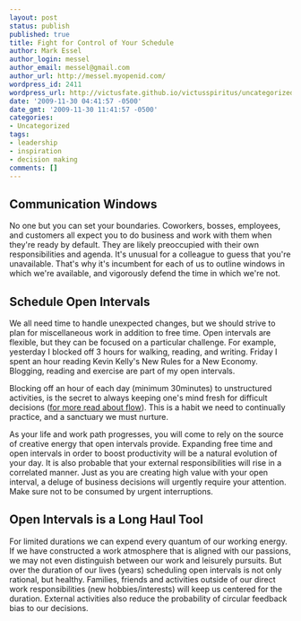 ```yaml
---
layout: post
status: publish
published: true
title: Fight for Control of Your Schedule
author: Mark Essel
author_login: messel
author_email: messel@gmail.com
author_url: http://messel.myopenid.com/
wordpress_id: 2411
wordpress_url: http://victusfate.github.io/victusspiritus/uncategorized/2009/11/30/fight-for-control-of-your-schedule/
date: '2009-11-30 04:41:57 -0500'
date_gmt: '2009-11-30 11:41:57 -0500'
categories:
- Uncategorized
tags:
- leadership
- inspiration
- decision making
comments: []
---
```

<h2>Communication Windows</h2>
<p>No one but you can set your boundaries. Coworkers, bosses, employees, and customers all expect you to do business and work with them when they're ready by default. They are likely preoccupied with their own responsibilities and agenda. It's unusual for a colleague to guess that you're unavailable. That's why it's incumbent for each of us to outline windows in which we're available, and vigorously defend the time in which we're not. </p>
<h2>Schedule Open Intervals</h2>
<p>We all need time to handle unexpected changes, but we should strive to plan for miscellaneous work in addition to free time. Open intervals are flexible, but they can be focused on a particular challenge. For example, yesterday I blocked off 3 hours for walking, reading, and writing. Friday I spent an hour reading Kevin Kelly's New Rules for a New Economy. Blogging, reading and exercise are part of my open intervals.</p>
<p>Blocking off an hour of each day (minimum 30minutes) to unstructured activities, is the secret to always keeping one's mind fresh for difficult decisions (<a href="http://victusfate.github.io/victusspiritus/uncategorized/2009/08/31/ebb-and-flow-ode-to-zen-habits/">for more read about flow</a>). This is a habit we need to continually practice, and a sanctuary we must nurture.</p>
<p>As your life and work path progresses, you will come to rely on the source of creative energy that open intervals provide. Expanding free time and open intervals in order to boost productivity will be a natural evolution of your day. It is also probable that your external responsibilities will rise in a correlated manner. Just as you are creating high value with your open interval, a deluge of business decisions will urgently require your attention. Make sure not to be consumed by urgent interruptions.   </p>
<h2>Open Intervals is a Long Haul Tool</h2>
<p>For limited durations we can expend every quantum of our working energy. If we have constructed a work atmosphere that is aligned with our passions, we may not even distinguish between our work and leisurely pursuits. But over the duration of our lives (years) scheduling open intervals is not only rational, but healthy. Families, friends and activities outside of our direct work responsibilities (new hobbies/interests) will keep us centered for the duration. External activities also reduce the probability of circular feedback bias to our decisions.     </p>
